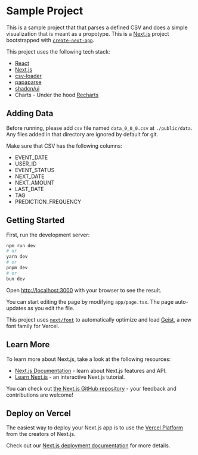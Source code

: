 # Sample Project

This is a sample project that that parses a defined CSV and does a simple visualization that is meant as a propotype.
This is a [Next.js](https://nextjs.org) project bootstrapped with [`create-next-app`](https://nextjs.org/docs/app/api-reference/cli/create-next-app).

This project uses the following tech stack:

- [React](https://react.dev/)
- [Next.js](https://nextjs.org) 
- [csv-loader](https://www.npmjs.com/package/csv-loader)
- [papaparse](https://www.npmjs.com/package/papaparse)
- [shadcn/ui](https://ui.shadcn.com/)
 - Charts - Under the hood [Recharts](https://ui.shadcn.com/docs/components/chart)

## Adding Data

Before running, please add `csv` file named `data_0_0_0.csv` at `./public/data`. 
Any files added in that directory are ignored by default for git.

Make sure that CSV has the following columns:
- EVENT_DATE	
- USER_ID
- EVENT_STATUS
- NEXT_DATE
- NEXT_AMOUNT	
- LAST_DATE
- TAG	
- PREDICTION_FREQUENCY

## Getting Started

First, run the development server:

```bash
npm run dev
# or
yarn dev
# or
pnpm dev
# or
bun dev
```

Open [http://localhost:3000](http://localhost:3000) with your browser to see the result.

You can start editing the page by modifying `app/page.tsx`. The page auto-updates as you edit the file.

This project uses [`next/font`](https://nextjs.org/docs/app/building-your-application/optimizing/fonts) to automatically optimize and load [Geist](https://vercel.com/font), a new font family for Vercel.

## Learn More

To learn more about Next.js, take a look at the following resources:

- [Next.js Documentation](https://nextjs.org/docs) - learn about Next.js features and API.
- [Learn Next.js](https://nextjs.org/learn) - an interactive Next.js tutorial.

You can check out [the Next.js GitHub repository](https://github.com/vercel/next.js) - your feedback and contributions are welcome!

## Deploy on Vercel

The easiest way to deploy your Next.js app is to use the [Vercel Platform](https://vercel.com/new?utm_medium=default-template&filter=next.js&utm_source=create-next-app&utm_campaign=create-next-app-readme) from the creators of Next.js.

Check out our [Next.js deployment documentation](https://nextjs.org/docs/app/building-your-application/deploying) for more details.
